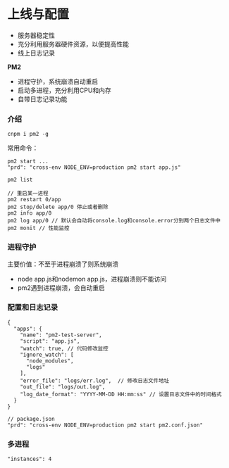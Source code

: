 # 上线与配置

+ 服务器稳定性
+ 充分利用服务器硬件资源，以便提高性能
+ 线上日志记录



**PM2**

+ 进程守护，系统崩溃自动重启
+ 启动多进程，充分利用CPU和内存
+ 自带日志记录功能



### 介绍

```
cnpm i pm2 -g
```

常用命令：

```
pm2 start ...
"prd": "cross-env NODE_ENV=production pm2 start app.js"

pm2 list

// 重启某一进程
pm2 restart 0/app
pm2 stop/delete app/0 停止或者删除
pm2 info app/0
pm2 log app/0 // 默认会自动将console.log和console.error分到两个日志文件中
pm2 monit // 性能监控
```



### 进程守护

主要价值：不至于进程崩溃了则系统崩溃

+ node app.js和nodemon app.js，进程崩溃则不能访问
+ pm2遇到进程崩溃，会自动重启

### 配置和日志记录

```
{
  "apps": {
    "name": "pm2-test-server",
    "script": "app.js",
    "watch": true, // 代码修改监控
    "ignore_watch": [
      "node_modules",
      "logs"
    ],
    "error_file": "logs/err.log",  // 修改日志文件地址
    "out_file": "logs/out.log",
    "log_date_format": "YYYY-MM-DD HH:mm:ss" // 设置日志文件中的时间格式
  }
}

// package.json
"prd": "cross-env NODE_ENV=production pm2 start pm2.conf.json"
```



### 多进程

```
"instances": 4
```



